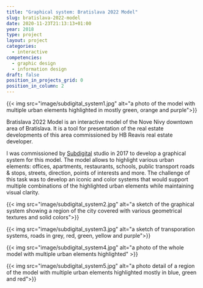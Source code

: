 ```yaml
---
title: "Graphical system: Bratislava 2022 Model"
slug: bratislava-2022-model
date: 2020-11-23T21:13:13+01:00
year: 2018
type: project
layout: project
categories:
  - interactive
competencies:
  - graphic design
  - information design
draft: false
position_in_projects_grid: 0
position_in_column: 2
---
```


{{< img src="image/subdigital_system1.jpg" alt="a photo of the model with multiple urban elements highlighted in mostly green, orange and purple">}}

Bratislava 2022 Model is an interactive model of the Nove Nivy downtown area of Bratislava. It is a tool for presentation of the real estate developments of this area commissioned by HB Reavis real estate developer.

I was commissioned by [Subdigital](https://www.sub.digital/project02/) studio in 2017 to develop a graphical system for this model. The model allows to highlight various urban elements: offices, apartments, restaurants, schools, public transport roads & stops, streets, direction, points of interests and more. The challenge of this task was to develop an iconic and color systems that would support multiple combinations of the highlighted urban elements while maintaining visual clarity. 


{{< img src="image/subdigital_system2.jpg" alt="a sketch of the graphical system showing a region of the city covered with various geometrical textures and solid colors">}}

{{< img src="image/subdigital_system3.jpg" alt="a sketch of transporation systems, roads in grey, red, green, yellow and purple">}}

{{< img src="image/subdigital_system4.jpg" alt="a photo of the whole model with multiple urban elements highlighted" >}}

{{< img src="image/subdigital_system5.jpg" alt="a photo detail of a region of the model with multiple urban elements highlighted mostly in blue, green and red">}}
